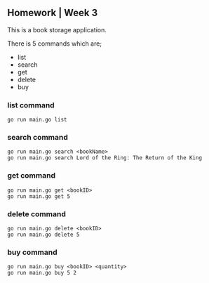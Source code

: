 ## Homework | Week 3
This is a book storage application.

There is 5 commands which are; 
- list 
- search
- get
- delete
- buy

### list command
```
go run main.go list
```

### search command 
```
go run main.go search <bookName>
go run main.go search Lord of the Ring: The Return of the King
```

### get command
```
go run main.go get <bookID>
go run main.go get 5
```

### delete command
```
go run main.go delete <bookID>
go run main.go delete 5
```

### buy command
```
go run main.go buy <bookID> <quantity>
go run main.go buy 5 2
```
